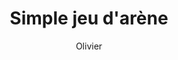 ---
type: "project"
imgName: "fight-arena.png"
path: "/portfolio/fight-arena"
title: "Simple jeu d'arène"
description: "Lorem ipsum dolor sit amet, consectetur adipiscing elit. Aenean elementum sed eros in dapibus. Donec tristique justo aliquet magna euismod commodo. Duis id tortor facilisis, eleifend nisi in, volutpat arcu. Ut vestibulum molestie interdum. Mauris molestie congue sapien vel hendrerit. Nulla placerat, erat eu vulputate varius, odio dolor tristique nisl, vitae malesuada nunc purus scelerisque leo. Pellentesque bibendum ipsum nunc, facilisis porttitor lectus varius nec. Sed convallis nisi nibh, eu finibus ligula tincidunt eu. Phasellus aliquet nunc id tortor egestas, in sollicitudin nisl sagittis. Curabitur pellentesque nunc tortor, vitae ultrices nulla dapibus in. Mauris vehicula feugiat massa, sed venenatis mi tincidunt eget. Ut vulputate nunc nec nisl lobortis facilisis. Cras sit amet leo in sapien faucibus sollicitudin."
author: "Olivier"
concept: "Mini jeu de combat ou l'on peut créer un combattant et le faire s'affronter avec les combattants des autres joueurs"
githubLink: "https://github.com/orohellec/captain-contrat-test"
prodLink: "https://fight-world-arena.herokuapp.com"
stack: "ruby on rails,bootstrap,rspec"
---